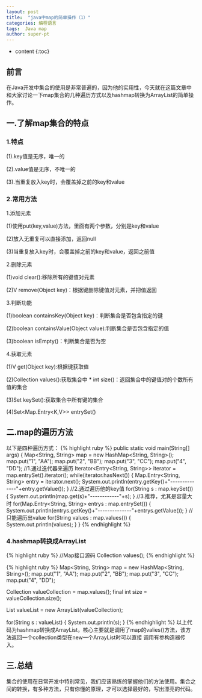 ```yaml
---
layout: post
title:  "java中map的简单操作（1）"
categories: 编程语言
tags:  Java map  
author: super-pt
---
```


* content
{:toc}
## 前言

在Java开发中集合的使用是非常普遍的，因为他的实用性，今天就在这篇文章中和大家讨论一下map集合的几种遍历方式以及hashmap转换为ArrayList的简单操作。





## 一.了解map集合的特点

### 1.特点

(1).key值是无序，唯一的

(2).value值是无序，不唯一的

(3).当重复放入key时，会覆盖掉之前的key和value

### 2.常用方法

  1.添加元素
  
   (1)使用put(key,value)方法，里面有两个参数，分别是key和value
   
   (2)放入无重复可以直接添加，返回null
   
   (3)当重复放入key时，会覆盖掉之前的key和value，返回之前值
   
  2.删除元素
  
   (1)void clear():移除所有的键值对元素
   
   (2)V remove(Object key)：根据键删除键值对元素，并把值返回
   
  3.判断功能
  
   (1)boolean containsKey(Object key)：判断集合是否包含指定的键

   (2)boolean containsValue(Object value):判断集合是否包含指定的值

   (3)boolean isEmpty()：判断集合是否为空
   
  4.获取元素
  
  (1)V get(Object key):根据键获取值
  
  (2)Collection<V> values():获取集合中 * int size()：返回集合中的键值对的个数所有值的集合
	
  (3)Set<K> keySet():获取集合中所有键的集合
	
  (4)Set<Map.Entry<K,V>> entrySet()
       
## 二.map的遍历方法

以下是四种遍历方式：
{% highlight ruby %}
     public static void main(String[] args) {
		Map<String, String> map = new HashMap<String, String>();
	    map.put("1", "AA");
	    map.put("2", "BB");
	    map.put("3", "CC");
	    map.put("4", "DD");
      //1.通过迭代器来遍历
	    Iterator<Entry<String, String>> iterator = map.entrySet().iterator();
	    while(iterator.hasNext()) {
	    	Map.Entry<String, String> entry = iterator.next();
	    	System.out.println(entry.getKey()+"--------------"+entry.getValue());
	    }
	    //2.通过遍历他的key值
	    for(String s : map.keySet()) {
	    	System.out.println(map.get(s)+"------------"+s);
	    }
	    //3.推荐，尤其是容量大时
	    for(Map.Entry<String, String> entrys : map.entrySet()) {
	    	System.out.println(entrys.getKey()+"--------------"+entrys.getValue());
	    }
	    //只能遍历出value
	    for(String values : map.values()) {
	    	System.out.println(values);
	    }
	}
{% endhighlight %}
     
### 4.hashmap转换成ArrayList
{% highlight ruby %}
    //Map接口源码
    Collection<V> values();
{% endhighlight %}
    
{% highlight ruby %}
   Map<String, String> map = new HashMap<String, String>();
	    map.put("1", "AA");
	    map.put("2", "BB");
	    map.put("3", "CC");
	    map.put("4", "DD");
	
 Collection<String> valueCollection = map.values();
final int size = valueCollection.size();
	 
 List<String> valueList = new ArrayList<String>(valueCollection);
	
 for(String s : valueList) {
System.out.println(s);
	    }
{% endhighlight %}
以上代码为hashmap转换成ArrayList，核心主要就是调用了map的valies()方法，该方法返回一个collection类型在new一个ArrayList时可以直接
调用有参构造器传入。

## 三.总结

  集合的使用在日常开发中特别常见，我们应该熟练的掌握他们的方法使用。集合之间的转换，有多种方法，只有你懂的原理，才可以选择最好的，写出漂亮的代码。
